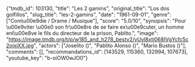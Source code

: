 {"tmdb_id": 103130, "title": "Les 2 gamins", "original_title": "Los dos golfillos", "slug_title": "les-2-gamins", "date": "1961-09-01", "genre": ["Com\u00e9die / Drame / Musique"], "score": "5.0/10", "synopsis": "Pour \u00e9viter \u00e0 son fr\u00e8re de se faire ex\u00e9cuter, un homme enl\u00e8ve le fils du directeur de la prison, Pablito.", "image": "https://image.tmdb.org/t/p/w185_and_h278_bestv2/yUvl8xtj068IVgYcfc5c2ojxiXX.jpg", "actors": ["Joselito ()", "Pablito Alonso ()", "Mario Bustos ()"], "comments": [], "recommandations_id": [143529, 115360, 132994, 107673], "youtube_key": "b-oiOW0wJO0"}